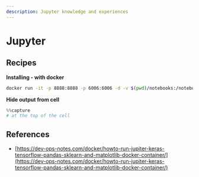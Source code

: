 ```yaml
---
description: Jupyter knowledge and experiences
---
```


# Jupyter

## Recipes

**Installing - with docker**

```bash
docker run -it -p 8888:8888 -p 6006:6006 -d -v $(pwd)/notebooks:/notebooks amaksimov/python_data_science
```

**Hide output from cell**

```python
%%capture
# at the top of the cell
```



## References

* [https://dev-ops-notes.com/docker/howto-run-jupiter-keras-tensorflow-pandas-sklearn-and-matplotlib-docker-container/](https://dev-ops-notes.com/docker/howto-run-jupiter-keras-tensorflow-pandas-sklearn-and-matplotlib-docker-container/)

